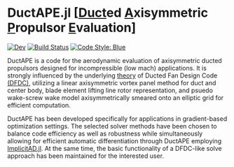 # DuctAPE.jl [[Duct](#)ed [A](#)xisymmetric [P](#)ropulsor [E](#)valuation]

<!-- Other names to consider -->
<!-- ADFAN.jl [[A](#)xisymmetric [D](#)ucted [F](#)an [AN](#)alysis] -->
<!-- (AD)<sup>2</sup>FAN [[A](#)utomatic [D](#)ifferetiable [A](#)xisymmetric [D](#)ucted [F](#)an [AN](#)alysis] (pronounced "A. D. Fan") -->

<!-- [![Stable](https://img.shields.io/badge/docs-stable-blue.svg)](https://flow.byu.edu/DuctAPE.jl/stable) -->
[![Dev](https://img.shields.io/badge/docs-dev-blue.svg)](https://flow.byu.edu/DuctAPE.jl/dev)
[![Build Status](https://github.com/byuflowlab/DuctAPE.jl/actions/workflows/CI.yml/badge.svg?branch=main)](https://github.com/byuflowlab/DuctAPE.jl/actions/workflows/CI.yml?query=branch%3Amain)
[![Code Style: Blue](https://img.shields.io/badge/code%20style-blue-4495d1.svg)](https://github.com/invenia/BlueStyle)

DuctAPE is a code for the aerodynamic evaluation of axisymmetric ducted propulsors designed for incompressible (low mach) applications.
It is strongly influenced by the underlying [theory](https://web.mit.edu/drela/Public/web/dfdc/DFDCtheory12-31.pdf) of Ducted Fan Design Code [(DFDC)](https://web.mit.edu/drela/Public/web/dfdc/), utilizing a linear axisymmetric vortex panel method for duct and center body, blade element lifting line rotor representation, and psuedo wake-screw wake model axisymmetrically smeared onto an elliptic grid for efficient computation.

DuctAPE has been developed specifically for applications in gradient-based optimization settings. <!-- add citations later -->
The selected solver methods have been chosen to balance code efficiency as well as robustness while simultaneously allowing for efficient automatic differentiation through DuctAPE employing [ImplicitAD.jl](https://flow.byu.edu/ImplicitAD.jl/dev/).
At the same time, the basic functionality of a DFDC-like solve approach has been maintained for the interested user.
